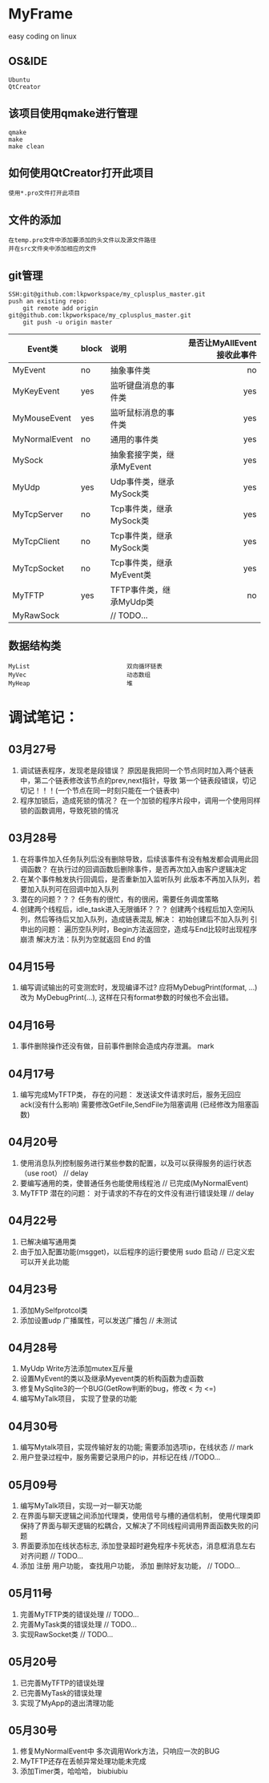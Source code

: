 # MyFrame
easy coding on linux 
## OS&IDE
	Ubuntu
	QtCreator
## 该项目使用qmake进行管理
    qmake
    make
    make clean	
## 如何使用QtCreator打开此项目
    使用*.pro文件打开此项目
## 文件的添加
    在temp.pro文件中添加要添加的头文件以及源文件路径
    并在src文件夹中添加相应的文件
## git管理
	SSH:git@github.com:lkpworkspace/my_cplusplus_master.git
	push an existing repo:
		git remote add origin git@github.com:lkpworkspace/my_cplusplus_master.git
		git push -u origin master

| Event类         |  block      |    说明                     |   是否让MyAllEvent接收此事件|
|-----------------|:------------|:----------------------------|-------------------------:|
| MyEvent           |    no     |    抽象事件类                 |     no                   |   
| MyKeyEvent        |    yes    |    监听键盘消息的事件类        | yes                      |
| MyMouseEvent      |    yes    |    监听鼠标消息的事件类        | yes                      |  
| MyNormalEvent     |    no     |    通用的事件类               |     yes                  |     
| MySock            |           |    抽象套接字类，继承MyEvent   |  yes                     |     
| MyUdp             |    yes    |    Udp事件类，继承MySock类    |    yes                   |       
| MyTcpServer       |    no     |    Tcp事件类，继承MySock类    |    yes                   |     
| MyTcpClient       |    no     |    Tcp事件类，继承MySock类    |    yes                   |       
| MyTcpSocket       |    no     |    Tcp事件类，继承MyEvent类   |    yes                   |             
| MyTFTP            |    yes    |    TFTP事件类，继承MyUdp类    |    no                    |     
| MyRawSock         |           |    // TODO...               |                          |             


## 数据结构类
	MyList                           双向循环链表
	MyVec                            动态数组
	MyHeap                           堆

# 调试笔记：
## 03月27号
1. 调试链表程序，发现老是段错误？
	原因是我把同一个节点同时加入两个链表中，第二个链表修改该节点的prev,next指针，导致
    第一个链表段错误，切记切记！！！(一个节点在同一时刻只能在一个链表中)
2. 程序加锁后，造成死锁的情况？
    在一个加锁的程序片段中，调用一个使用同样锁的函数调用，导致死锁的情况

## 03月28号
1. 在将事件加入任务队列后没有删除导致，后续该事件有没有触发都会调用此回调函数？
    在执行过的回调函数后删除事件，是否再次加入由客户逻辑决定
2. 在某个事件触发执行回调后，是否重新加入监听队列
    此版本不再加入队列，若要加入队列可在回调中加入队列
3. 潜在的问题？？？
    任务有的很忙，有的很闲，需要任务调度策略
4. 创建两个线程后，idle_task进入无限循环？？？
    创建两个线程后加入空闲队列，然后等待后又加入队列，造成链表混乱
    解决： 初始创建后不加入队列
    引申出的问题：
    遍历空队列时，Begin方法返回空，造成与End比较时出现程序崩溃
	解决方法：队列为空就返回 End 的值

## 04月15号
1. 编写调试输出的可变测宏时，发现编译不过?
	应将MyDebugPrint(format, ...) 改为 MyDebugPrint(...), 这样在只有format参数的时候也不会出错。

## 04月16号
1. 事件删除操作还没有做，目前事件删除会造成内存泄漏。  mark

## 04月17号
1. 编写完成MyTFTP类，
	存在的问题： 
	发送读文件请求时后，服务无回应ack(没有什么影响)
	需要修改GetFile,SendFile为阻塞调用 (已经修改为阻塞函数)

## 04月20号
1. 使用消息队列控制服务进行某些参数的配置，以及可以获得服务的运行状态（use root）    // delay
2. 要编写通用的类，使普通任务也能使用线程池   // 已完成(MyNormalEvent)
3. MyTFTP 潜在的问题： 对于请求的不存在的文件没有进行错误处理    // delay

## 04月22号
1. 已解决编写通用类
2. 由于加入配置功能(msgget)，以后程序的运行要使用 sudo 启动 // 已定义宏可以开关此功能

## 04月23号
1. 添加MySelfprotcol类
2. 添加设置udp 广播属性，可以发送广播包 // 未测试

## 04月28号
1. MyUdp Write方法添加mutex互斥量
2. 设置MyEvent的类以及继承Myevent类的析构函数为虚函数
3. 修复MySqlite3的一个BUG(GetRow判断的bug，修改 < 为 <=)
4. 编写MyTalk项目， 实现了登录的功能

## 04月30号
1. 编写Mytalk项目，实现传输好友的功能; 需要添加选项ip，在线状态 // mark 
2. 用户登录过程中，服务需要记录用户的ip，并标记在线 //TODO...

## 05月09号
1. 编写MyTalk项目，实现一对一聊天功能
2. 在界面与聊天逻辑之间添加代理类，使用信号与槽的通信机制，
   使用代理类即保持了界面与聊天逻辑的松耦合，又解决了不同线程间调用界面函数失败的问题
3. 界面要添加在线状态标志, 添加登录超时避免程序卡死状态，消息框消息左右对齐问题 // TODO...
4. 添加 注册 用户功能， 查找用户功能， 添加 删除好友功能， // TODO...

## 05月11号
1. 完善MyTFTP类的错误处理 // TODO...
2. 完善MyTask类的错误处理 // TODO...
3. 实现RawSocket类       // TODO...

## 05月20号
1. 已完善MyTFTP的错误处理
2. 已完善MyTask的错误处理
3. 实现了MyApp的退出清理功能

## 05月30号
1. 修复MyNormalEvent中 多次调用Work方法，只响应一次的BUG
2. MyTFTP还存在丢帧异常处理功能未完成
3. 添加Timer类，哈哈哈， biubiubiu








































